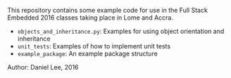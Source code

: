 This repository contains some example code for use in the Full Stack Embedded
2016 classes taking place in Lome and Accra.

- ``objects_and_inheritance.py``: Examples for using object orientation and
  inheritance
- ``unit_tests``: Examples of how to implement unit tests
- ``example_package``: An example package structure

Author: Daniel Lee, 2016
